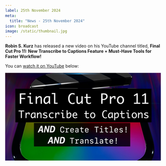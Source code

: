 ```yaml
---
label: 25th November 2024
meta:
  title: "News - 25th November 2024"
icon: broadcast
image: /static/thumbnail.jpg
---
```


**Robin S. Kurz** has released a new video on his YouTube channel titled, **Final Cut Pro 11: New Transcribe to Captions Feature + Must-Have Tools for Faster Workflow!**

You can [watch it on YouTube](https://www.youtube.com/watch?v=Au6X40knpYI) below:

[![](/static/postprofessionals-youtube-captions.jpg)](https://www.youtube.com/watch?v=Au6X40knpYI)
